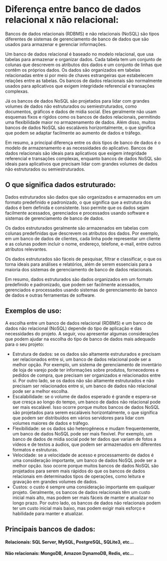 # Diferença entre banco de dados relacional x não relacional:
Bancos de dados relacionais (RDBMS) e não relacionais (NoSQL) são tipos diferentes de sistemas de gerenciamento de banco de dados que são usados para armazenar e gerenciar informações.

Um banco de dados relacional é baseado no modelo relacional, que usa tabelas para armazenar e organizar dados. Cada tabela tem um conjunto de colunas que descrevem os atributos dos dados e um conjunto de linhas que contêm os próprios dados. Os dados são organizados em tabelas relacionadas entre si por meio de chaves estrangeiras que estabelecem relações entre as tabelas. Os bancos de dados relacionais são normalmente usados para aplicativos que exigem integridade referencial e transações complexas.

Já os bancos de dados NoSQL são projetados para lidar com grandes volumes de dados não estruturados ou semiestruturados, como documentos, gráficos e dados de mídia social. Eles geralmente não usam esquemas fixos e rígidos como os bancos de dados relacionais, permitindo uma flexibilidade maior no armazenamento de dados. Além disso, muitos bancos de dados NoSQL são escaláveis horizontalmente, o que significa que podem se adaptar facilmente ao aumento de dados e tráfego.

Em resumo, a principal diferença entre os dois tipos de banco de dados é o modelo de armazenamento e as necessidades do aplicativo. Bancos de dados relacionais são ideais para aplicativos que exigem integridade referencial e transações complexas, enquanto bancos de dados NoSQL são ideais para aplicativos que precisam lidar com grandes volumes de dados não estruturados ou semiestruturados.

## O que significa dados estruturado:
Dados estruturados são dados que são organizados e armazenados em um formato predefinido e padronizado, o que significa que a estrutura dos dados é bem definida e consistente. Isso permite que os dados sejam facilmente acessados, gerenciados e processados usando software e sistemas de gerenciamento de banco de dados.

Os dados estruturados geralmente são armazenados em tabelas com colunas predefinidas que descrevem os atributos dos dados. Por exemplo, em um banco de dados de clientes, cada linha pode representar um cliente e as colunas podem incluir o nome, endereço, telefone, e-mail, entre outros atributos relevantes.

Os dados estruturados são fáceis de pesquisar, filtrar e classificar, o que os torna ideais para análises e relatórios, além de serem essenciais para a maioria dos sistemas de gerenciamento de banco de dados relacionais.

Em resumo, dados estruturados são dados organizados em um formato predefinido e padronizado, que podem ser facilmente acessados, gerenciados e processados usando sistemas de gerenciamento de banco de dados e outras ferramentas de software.

## Exemplos de uso:
A escolha entre um banco de dados relacional (RDBMS) e um banco de dados não relacional (NoSQL) depende do tipo de aplicação e das necessidades do projeto. A seguir, vou apresentar algumas considerações que podem ajudar na escolha do tipo de banco de dados mais adequado para o seu projeto:

- Estrutura de dados: se os dados são altamente estruturados e precisam ser relacionados entre si, um banco de dados relacional pode ser a melhor opção. Por exemplo, um sistema de gerenciamento de inventário de loja de varejo pode ter informações sobre produtos, fornecedores e pedidos de compra, que precisam ser organizados e relacionados entre si. Por outro lado, se os dados não são altamente estruturados e não precisam ser relacionados entre si, um banco de dados não relacional pode ser a melhor escolha.
- Escalabilidade: se o volume de dados esperado é grande e espera-se que cresça ao longo do tempo, um banco de dados não relacional pode ser mais escalável. Isso ocorre porque muitos bancos de dados NoSQL são projetados para serem escaláveis horizontalmente, o que significa que podem ser distribuídos em vários servidores para lidar com volumes maiores de dados e tráfego.
- Flexibilidade: se os dados são heterogêneos e mudam frequentemente, um banco de dados NoSQL pode ser mais flexível. Por exemplo, um banco de dados de mídia social pode ter dados que variam de fotos a vídeos e de textos a áudios, que podem ser armazenados em diferentes formatos e estruturas.
- Velocidade: se a velocidade de acesso e processamento de dados é uma consideração importante, um banco de dados NoSQL pode ser a melhor opção. Isso ocorre porque muitos bancos de dados NoSQL são projetados para serem mais rápidos do que os bancos de dados relacionais em determinados tipos de operações, como leitura e gravação em grandes volumes de dados.
- Custos: o custo é sempre uma consideração importante em qualquer projeto. Geralmente, os bancos de dados relacionais têm um custo inicial mais alto, mas podem ser mais fáceis de manter e atualizar no longo prazo. Por outro lado, os bancos de dados não relacionais podem ter um custo inicial mais baixo, mas podem exigir mais esforço e habilidade para manter e atualizar.

## Principais bancos de dados:
#### Relacionais: SQL Server, MySQL, PostgreSQL, SQLite3, etc...
#### Não relacionais: MongoDB, Amazon DynamoDB, Redis, etc...
